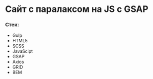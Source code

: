 # Сайт с паралаксом на JS c GSAP

### Стек:
+ Gulp
+ HTML5
+ SCSS
+ JavaScipt
+ GSAP
+ Axios
+ GRID
+ BEM